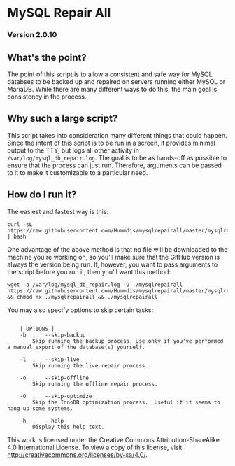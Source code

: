 # MySQL Repair All

### Version 2.0.10

## What's the point?

The point of this script is to allow a consistent and safe way for MySQL databses to be backed up and repaired on servers running either MySQL or MariaDB.  While there are many different ways to do this, the main goal is consistency in the process.

## Why such a large script?

This script takes into consideration many different things that could happen.  Since the intent of this script is to be run in a screen, it provides minimal output to the TTY, but logs all other activity in `/var/log/mysql_db_repair.log`.    The goal is to be as hands-off as possible to ensure that the process can just run.  Therefore, arguments can be passed to it to make it customizable to a particular need.

## How do I run it?

The easiest and fastest way is this:

    curl -sL https://raw.githubusercontent.com/Hummdis/mysqlrepairall/master/mysqlrepairall | bash

One advantage of the above method is that no file will be downloaded to the machine you're working on, so you'll make sure that the GitHub version is always the version being run.  If, however, you want to pass arguments to the script before you run it, then you'll want this method:

    wget -a /var/log/mysql_db_repair.log -O ./mysqlrepairall https://raw.githubusercontent.com/Hummdis/mysqlrepairall/master/mysqlrepairall && chmod +x ./mysqlrepairall && ./mysqlrepairall

You may also specify options to skip certain tasks:

```Usage: mysqlrepairall [ OPTIONS ]

    [ OPTIONS ]
	-b	,	--skip-backup
		Skip running the backup process. Use only if you've performed a manual export of the database(s) yourself.

	-l	,	--skip-live
		Skip running the live repair process.

	-o	,	--skip-offline	
		Skip running the offline repair process.
	
	-O	,	--skip-optimize
		Skip the InnoDB optimization process.  Useful if it seems to hang up some systems.

	-h	,	--help
		Display this help text.
```

This work is licensed under the Creative Commons Attribution-ShareAlike 4.0 International License. To view a copy of this license, visit http://creativecommons.org/licenses/by-sa/4.0/.
